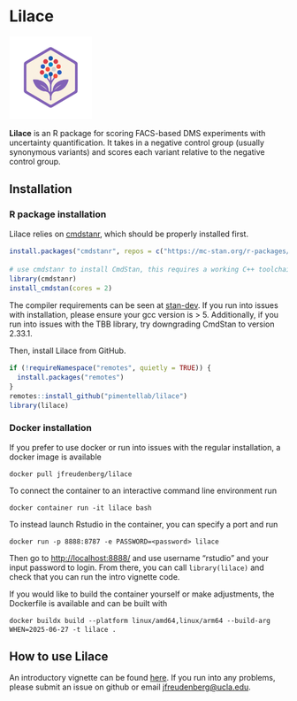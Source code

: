 
<!-- README.md is generated from README.Rmd. Please edit that file -->

# Lilace

<!-- badges: start -->
<!-- badges: end -->
<p align="left">
<img src="man/figures/lilace-logo.png" width="150">
</p>

**Lilace** is an R package for scoring FACS-based DMS experiments with
uncertainty quantification. It takes in a negative control group
(usually synonymous variants) and scores each variant relative to the
negative control group.

## Installation

### R package installation

Lilace relies on [cmdstanr](https://mc-stan.org/cmdstanr/), which should
be properly installed first.

``` r
install.packages("cmdstanr", repos = c("https://mc-stan.org/r-packages/", getOption("repos")))

# use cmdstanr to install CmdStan, this requires a working C++ toolchain and compiler
library(cmdstanr)
install_cmdstan(cores = 2)
```

The compiler requirements can be seen at
[stan-dev](https://github.com/stan-dev/stan/wiki/Coding-Style-and-Idioms#supported-cpp-versions-and-compilers).
If you run into issues with installation, please ensure your gcc version
is \> 5. Additionally, if you run into issues with the TBB library, try
downgrading CmdStan to version 2.33.1.

Then, install Lilace from GitHub.

``` r
if (!requireNamespace("remotes", quietly = TRUE)) {
  install.packages("remotes")
}
remotes::install_github("pimentellab/lilace")
library(lilace)
```

### Docker installation

If you prefer to use docker or run into issues with the regular
installation, a docker image is available

    docker pull jfreudenberg/lilace

To connect the container to an interactive command line environment run

    docker container run -it lilace bash

To instead launch Rstudio in the container, you can specify a port and
run

    docker run -p 8888:8787 -e PASSWORD=<password> lilace

Then go to <http://localhost:8888/> and use username “rstudio” and your
input password to login. From there, you can call `library(lilace)` and
check that you can run the intro vignette code.

If you would like to build the container yourself or make adjustments,
the Dockerfile is available and can be built with

    docker buildx build --platform linux/amd64,linux/arm64 --build-arg WHEN=2025-06-27 -t lilace .

## How to use Lilace

An introductory vignette can be found
[here](https://pimentellab.com/lilace/articles/intro.html). If you run
into any problems, please submit an issue on github or email
<jfreudenberg@ucla.edu>.
